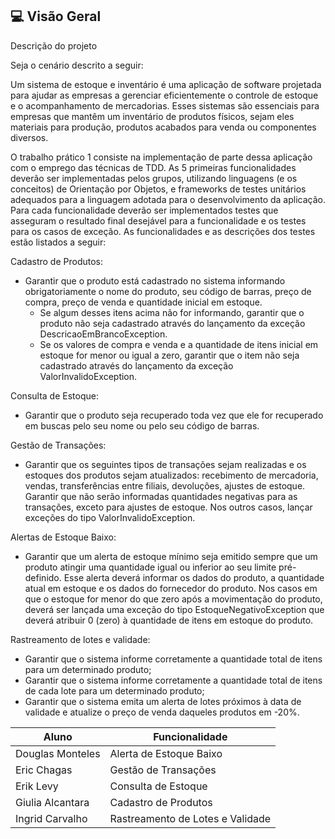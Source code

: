  ##  💻 Visão Geral

 <p> Descrição do projeto </p>

Seja o cenário descrito a seguir:

Um sistema de estoque e inventário é uma aplicação de software projetada para ajudar as empresas a gerenciar eficientemente o controle de estoque e o acompanhamento de mercadorias. Esses sistemas são essenciais para empresas que mantêm um inventário de produtos físicos, sejam eles materiais para produção, produtos acabados para venda ou componentes diversos.

O trabalho prático 1 consiste na implementação de parte dessa aplicação com o emprego das técnicas de TDD. As 5 primeiras funcionalidades deverão ser implementadas pelos grupos, utilizando linguagens (e os conceitos) de Orientação por Objetos, e frameworks de testes unitários adequados para a linguagem adotada para o desenvolvimento da aplicação. Para cada funcionalidade deverão ser implementados testes que asseguram o resultado final desejável para a funcionalidade e os testes para os casos de exceção. As funcionalidades e as descrições dos testes estão listados a seguir:

Cadastro de Produtos:

- Garantir que o produto está cadastrado no sistema informando obrigatoriamente o nome do produto, seu código de barras, preço de compra, preço de venda e quantidade inicial em estoque.
  - Se algum desses itens acima não for informando, garantir que o produto não seja cadastrado através do lançamento da exceção DescricaoEmBrancoException.
  - Se os valores de compra e venda e a quantidade de itens inicial em estoque for menor ou igual a zero, garantir que o item não seja cadastrado através do lançamento da exceção ValorInvalidoException.

Consulta de Estoque:

- Garantir que o produto seja recuperado toda vez que ele for recuperado em buscas pelo seu nome ou pelo seu código de barras.

Gestão de Transações:

- Garantir que os seguintes tipos de transações sejam realizadas e os estoques dos produtos sejam atualizados: recebimento de mercadoria, vendas, transferências entre filiais, devoluções, ajustes de estoque.
Garantir que não serão informadas quantidades negativas para as transações, exceto para ajustes de estoque. Nos outros casos, lançar exceções do tipo ValorInvalidoException.

Alertas de Estoque Baixo:

- Garantir que um alerta de estoque mínimo seja emitido sempre que um produto atingir uma quantidade igual ou inferior ao seu limite pré-definido.
Esse alerta deverá informar os dados do produto, a quantidade atual em estoque e os dados do fornecedor do produto.
Nos casos em que o estoque for menor do que zero após a movimentação do produto, deverá ser lançada uma exceção do tipo EstoqueNegativoException que deverá atribuir 0 (zero) à quantidade de itens em estoque do produto.

Rastreamento de lotes e validade:

- Garantir que o sistema informe corretamente a quantidade total de itens para um determinado produto;
- Garantir que o sistema informe corretamente a quantidade total de itens de cada lote para um determinado produto;
- Garantir que o sistema emita um alerta de lotes próximos à data de validade e atualize o preço de venda daqueles produtos em -20%.


| Aluno | Funcionalidade                                                      |
| --------- | ---------------------------------------------------------- |
| Douglas Monteles	| Alerta de Estoque Baixo  |
| Eric Chagas	| Gestão de Transações  |
| Erik Levy	| Consulta de Estoque  |
| Giulia Alcantara | Cadastro de Produtos  |
| Ingrid Carvalho | Rastreamento de Lotes e Validade  |

